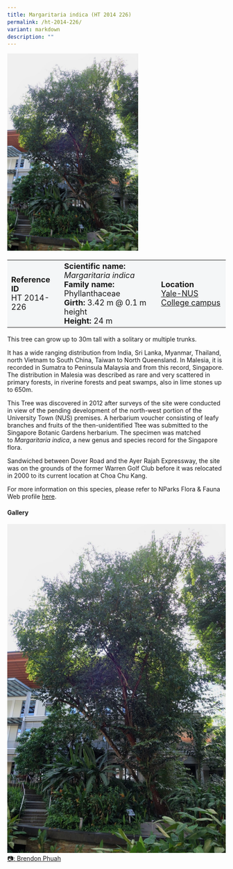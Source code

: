 ```yaml
---
title: Margaritaria indica (HT 2014 226)
permalink: /ht-2014-226/
variant: markdown
description: ""
---
```

<div class="isomer-image-wrapper">
<img style="width: 60%" src="/images/Heritage_trees_photos/margind_ht2014-226_habit.jpg">
</div><table style="minWidth: 100px; font-size: 18px; background: #F4F6F7">
<tbody><tr>
<td rowspan="1" colspan="1">
<strong>Reference ID</strong>
<br>HT 2014-226
</td>
<td rowspan="1" colspan="1">
	<strong>Scientific name:</strong> <em>Margaritaria indica</em>
<br><strong>Family name: </strong>Phyllanthaceae
<br><strong>Girth: </strong>3.42 m @ 0.1 m height
<br><strong>Height: </strong>24 m
</td>
<td rowspan="1" colspan="1">
<strong>Location</strong><a href="https://www.onemap.gov.sg/?lat=1.3070099999921467&amp;lng=103.77211899999736">
 <br>Yale-NUS College campus</a>
</td>
</tr>
</tbody>
</table>
<p>This tree can grow up to 30m tall with a solitary or multiple trunks.</p>

<p>It has a wide ranging distribution from India, Sri Lanka, Myanmar, Thailand, north Vietnam to South China, Taiwan to North Queensland. In Malesia, it is recorded in Sumatra to Peninsula Malaysia and from this record, Singapore. The distribution in Malesia was described as rare and very scattered in primary forests, in riverine forests and peat swamps, also in lime stones up to 650m.</p>

<p>This Tree was discovered in 2012 after surveys of the site were conducted in view of the pending development of the north-west portion of the University Town (NUS) premises. A herbarium voucher consisting of leafy branches and fruits of the then-unidentified Ttee was submitted to the Singapore Botanic Gardens herbarium. The specimen was matched to&nbsp;<em>Margaritaria indica</em>, a new genus and species record for the Singapore flora.</p>

<p>Sandwiched between Dover Road and the Ayer Rajah Expressway, the site was on the grounds of the former Warren Golf Club before it was relocated in 2000 to its current location at Choa Chu Kang.</p>

<p>For more information on this species, please refer to NParks Flora &amp; Fauna Web profile <a href="https://www.nparks.gov.sg/florafaunaweb/flora/6/7/6790">here</a>.</p>

<h4><b>Gallery</b></h4>
<div class="isomer-card-grid">
<a href="/images/Heritage_trees_photos/margind_ht2014-226_habit.jpg" class="isomer-card">
<div class="isomer-card-image">
<div class="isomer-image-wrapper"><img src="/images/Heritage_trees_photos/margind_ht2014-226_habit.jpg"></div></div>
<div class="isomer-card-body"><div class="isomer-card-description">📷: Brendon Phuah</div></div></a><br></div>